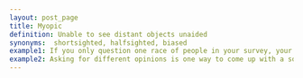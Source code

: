 ```yaml
---
layout: post_page
title: Myopic
definition: Unable to see distant objects unaided
synonyms:  shortsighted, halfsighted, biased
example1: If you only question one race of people in your survey, your responses will be <strong>myopic</strong>.
example2: Asking for different opinions is one way to come up with a solution that is broad and not <strong>myopic</strong>.
---
```

